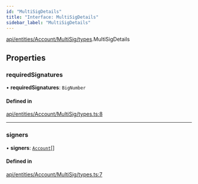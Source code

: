 ```yaml
---
id: "MultiSigDetails"
title: "Interface: MultiSigDetails"
sidebar_label: "MultiSigDetails"
---
```


[api/entities/Account/MultiSig/types](../../../../../../../modules/API/Entities/Account/MultiSig/Types/Types.md).MultiSigDetails

## Properties

### requiredSignatures

• **requiredSignatures**: `BigNumber`

#### Defined in

[api/entities/Account/MultiSig/types.ts:8](https://github.com/PolymeshAssociation/polymesh-sdk/blob/8a9e72221/src/api/entities/Account/MultiSig/types.ts#L8)

___

### signers

• **signers**: [`Account`](../../../../../../../classes/API/Entities/Account/Account.md)[]

#### Defined in

[api/entities/Account/MultiSig/types.ts:7](https://github.com/PolymeshAssociation/polymesh-sdk/blob/8a9e72221/src/api/entities/Account/MultiSig/types.ts#L7)
